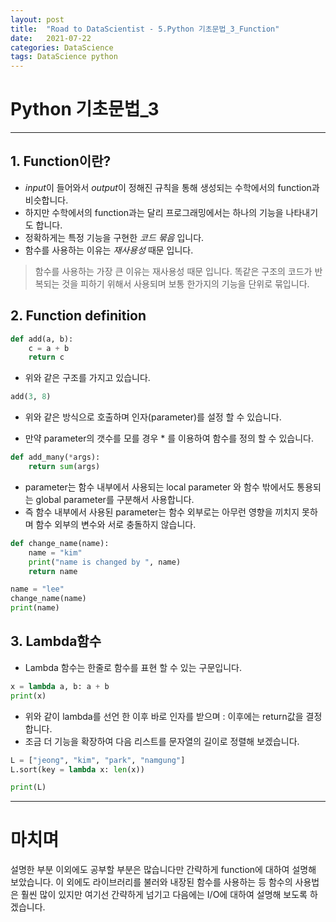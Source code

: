 ```yaml
---
layout: post
title:  "Road to DataScientist - 5.Python 기초문법_3_Function"
date:   2021-07-22 
categories: DataScience 
tags: DataScience python 
---
```

# Python 기초문법_3
---

## 1. Function이란?

* *input*이 들어와서 *output*이 정해진 규칙을 통해 생성되는 수학에서의 function과 비슷합니다.
* 하지만 수학에서의 function과는 달리 프로그래밍에서는 하나의 기능을 나타내기도 합니다.
* 정확하게는 특정 기능을 구현한 *코드 묶음* 입니다.
* 함수를 사용하는 이유는 *재사용성* 때문 입니다.

>함수를 사용하는 가장 큰 이유는 재사용성 때문 입니다. 똑같은 구조의 코드가 반복되는 것을 피하기 위해서 사용되며 보통 한가지의 기능을 단위로 묶입니다.

## 2. Function definition

```python
def add(a, b):
    c = a + b
    return c
```

* 위와 같은 구조를 가지고 있습니다.

```python
add(3, 8)
```

* 위와 같은 방식으로 호출하며 인자(parameter)를 설정 할 수 있습니다.

* 만약 parameter의 갯수를 모를 경우 * 를 이용하여 함수를 정의 할 수 있습니다.

```python
def add_many(*args):
    return sum(args)
```

* parameter는 함수 내부에서 사용되는 local parameter 와 함수 밖에서도 통용되는 global parameter를 구분해서 사용합니다.
* 즉 함수 내부에서 사용된 parameter는 함수 외부로는 아무런 영향을 끼치지 못하며 함수 외부의 변수와 서로 충돌하지 않습니다.

```python
def change_name(name):
    name = "kim"
    print("name is changed by ", name)
    return name

name = "lee"
change_name(name)
print(name)
```

## 3. Lambda함수

* Lambda 함수는 한줄로 함수를 표현 할 수 있는 구문입니다.

```python
x = lambda a, b: a + b
print(x)
```

* 위와 같이 lambda를 선언 한 이후 바로 인자를 받으며 : 이후에는 return값을 결정합니다.
* 조금 더 기능을 확장하여 다음 리스트를 문자열의 길이로 정렬해 보겠습니다.

```python
L = ["jeong", "kim", "park", "namgung"]
L.sort(key = lambda x: len(x))

print(L)
```

---
# 마치며

설명한 부분 이외에도 공부할 부분은 많습니다만 간략하게 function에 대하여 설명해 보았습니다. 이 외에도 라이브러리를 불러와 내장된 함수를 사용하는 등 함수의 사용법은 훨씬 많이 있지만 여기선 간략하게 넘기고 다음에는 I/O에 대하여 설명해 보도록 하겠습니다.

